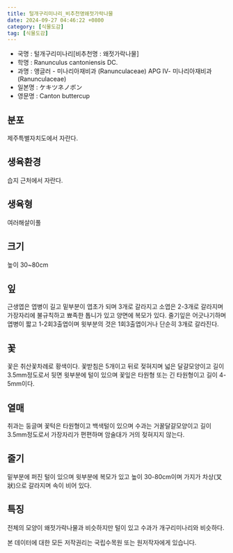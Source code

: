 ```yaml
---
title: 털개구리미나리_비추천명왜젓가락나물
date: 2024-09-27 04:46:22 +0800
category: [식물도감]
tag: [식물도감]
---
```




- 국명 : 털개구리미나리[비추천명 : 왜젓가락나물]
- 학명 : Ranunculus cantoniensis DC.
- 과명 : 앵글러 - 미나리아재비과 (Ranunculaceae) APG Ⅳ- 미나리아재비과 (Ranunculaceae)
- 일본명 : ケキツネノボン
- 영문명 : Canton buttercup


## 분포
제주특별자치도에서 자란다.
## 생육환경
습지 근처에서 자란다.
## 생육형
여러해살이풀
## 크기
높이 30~80cm
## 잎
근생엽은 엽병이 길고 밑부분이 엽초가 되며 3개로 갈라지고 소엽은 2-3개로 갈라지며 가장자리에 불규칙하고 뾰족한 톱니가 있고 양면에 복모가 있다. 줄기잎은 어긋나기하며 엽병이 짧고 1-2회3출엽이며 윗부분의 것은 1회3출엽이거나 단순히 3개로 갈라진다.
## 꽃
꽃은 취산꽃차례로 황색이다. 꽃받침은 5개이고 뒤로 젖혀지며 넓은 달걀모양이고 길이 3.5mm정도로서 뒷면 윗부분에 털이 있으며 꽃잎은 타원형 또는 긴 타원형이고 길이 4-5mm이다.
## 열매
취과는 둥글며 꽃턱은 타원형이고 백색털이 있으며 수과는 거꿀달걀모양이고 길이 3.5mm정도로서 가장자리가 편편하며 암술대가 거의 젖혀지지 않는다.
## 줄기
밑부분에 퍼진 털이 있으며 윗부분에 복모가 있고 높이 30-80cm이며 가지가 차상(叉狀)으로 갈라지며 속이 비어 있다.
## 특징
전체의 모양이 왜젓가락나물과 비슷하지만 털이 있고 수과가 개구리미나리와 비슷하다.






본 데이터에 대한 모든 저작권리는 국립수목원 또는 원저작자에게 있습니다.

